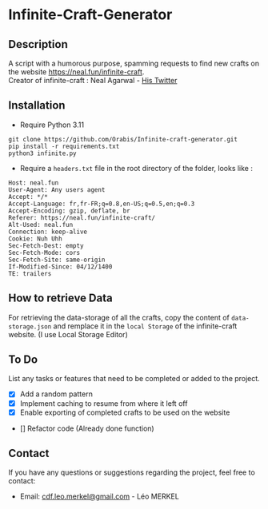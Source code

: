 # Infinite-Craft-Generator

## Description

A script with a humorous purpose, spamming requests to find new crafts on the website https://neal.fun/infinite-craft. <br>
Creator of infinite-craft : Neal Agarwal - [His Twitter](https://twitter.com/nealagarwal)

## Installation

- Require Python 3.11
```
git clone https://github.com/Orabis/Infinite-craft-generator.git
pip install -r requirements.txt
python3 infinite.py
```
- Require a `headers.txt` file in the root directory of the folder, looks like :
```
Host: neal.fun
User-Agent: Any users agent
Accept: */*
Accept-Language: fr,fr-FR;q=0.8,en-US;q=0.5,en;q=0.3
Accept-Encoding: gzip, deflate, br
Referer: https://neal.fun/infinite-craft/
Alt-Used: neal.fun
Connection: keep-alive
Cookie: Nuh Uhh
Sec-Fetch-Dest: empty
Sec-Fetch-Mode: cors
Sec-Fetch-Site: same-origin
If-Modified-Since: 04/12/1400
TE: trailers
```

## How to retrieve Data 
For retrieving the data-storage of all the crafts, copy the content of `data-storage.json` and remplace it in the `local Storage` of the infinite-craft website. (I use Local Storage Editor) 
## To Do

List any tasks or features that need to be completed or added to the project.

- [x] Add a random pattern
- [x] Implement caching to resume from where it left off
- [x] Enable exporting of completed crafts to be used on the website
- [] Refactor code (Already done function)

## Contact

If you have any questions or suggestions regarding the project, feel free to contact:

- Email: cdf.leo.merkel@gmail.com - Léo MERKEL
